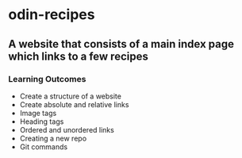 # odin-recipes
## A website that consists of a main index page which links to a few recipes
### Learning Outcomes 
- Create a structure of a website
- Create absolute and relative links 
- Image tags 
- Heading tags
- Ordered and unordered links 
- Creating a new repo
- Git commands
